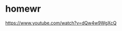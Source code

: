# homewr

<!-- In this repository all my files on first month in Makers -->

https://www.youtube.com/watch?v=dQw4w9WgXcQ